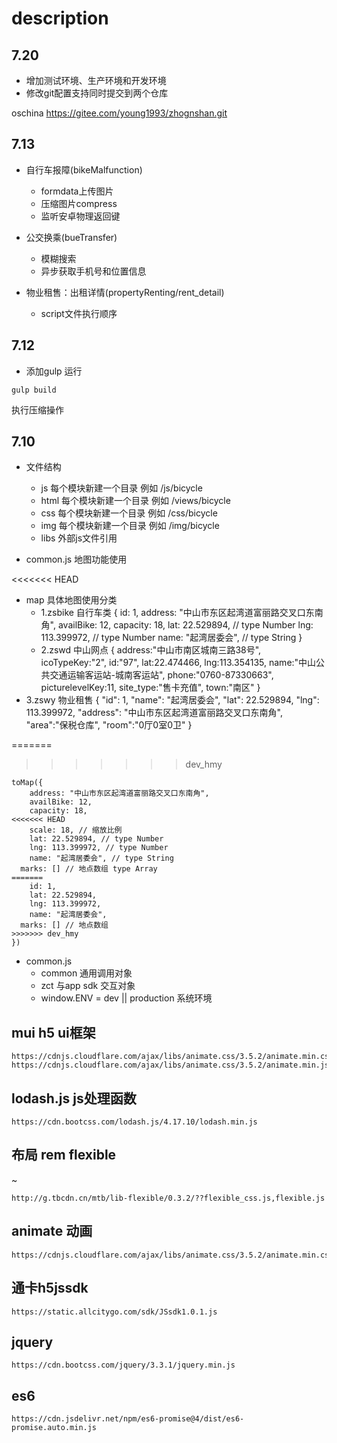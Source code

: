 # description

## 7.20

- 增加测试环境、生产环境和开发环境
- 修改git配置支持同时提交到两个仓库

oschina https://gitee.com/young1993/zhognshan.git

## 7.13

- 自行车报障(bikeMalfunction)
  - formdata上传图片
  - 压缩图片compress
  - 监听安卓物理返回键

- 公交换乘(bueTransfer)
  - 模糊搜索
  - 异步获取手机号和位置信息

- 物业租售：出租详情(propertyRenting/rent_detail)
  - script文件执行顺序

## 7.12

- 添加gulp 运行

```
gulp build
```

执行压缩操作

## 7.10

- 文件结构
  - js 每个模块新建一个目录 例如 /js/bicycle
  - html 每个模块新建一个目录 例如 /views/bicycle
  - css 每个模块新建一个目录 例如 /css/bicycle
  - img 每个模块新建一个目录 例如 /img/bicycle
  - libs 外部js文件引用

- common.js 地图功能使用

<<<<<<< HEAD
- map 具体地图使用分类
  - 1.zsbike 自行车类
 {
    id: 1,
    address: "中山市东区起湾道富丽路交叉口东南角",
    availBike: 12,
    capacity: 18,
    lat: 22.529894, // type Number
    lng: 113.399972, // type Number
    name: "起湾居委会", // type String
 }
  - 2.zswd 中山网点
 {
    address:"中山市南区城南三路38号",
    icoTypeKey:"2",
    id:"97",
    lat:22.474466,
    lng:113.354135,
    name:"中山公共交通运输客运站-城南客运站",
    phone:"0760-87330663",
    picturelevelKey:11,
    site_type:"售卡充值",
    town:"南区"
 }
- 3.zswy 物业租售
 {
   "id": 1,
   "name": "起湾居委会",
   "lat": 22.529894,
   "lng": 113.399972,
   "address": "中山市东区起湾道富丽路交叉口东南角",
   "area":"保税仓库",
   "room":"0厅0室0卫"
 }

=======
>>>>>>> dev_hmy
```
toMap({
	address: "中山市东区起湾道富丽路交叉口东南角",
	availBike: 12,
	capacity: 18,
<<<<<<< HEAD
	scale: 18, // 缩放比例
	lat: 22.529894, // type Number
	lng: 113.399972, // type Number
	name: "起湾居委会", // type String
  marks: [] // 地点数组 type Array
=======
	id: 1,
	lat: 22.529894,
	lng: 113.399972,
	name: "起湾居委会",
  marks: [] // 地点数组
>>>>>>> dev_hmy
})
```

- common.js
  - common 通用调用对象
  - zct 与app sdk 交互对象
  - window.ENV = dev || production 系统环境


## mui h5 ui框架

```
https://cdnjs.cloudflare.com/ajax/libs/animate.css/3.5.2/animate.min.css
https://cdnjs.cloudflare.com/ajax/libs/animate.css/3.5.2/animate.min.js
```

## lodash.js js处理函数

```
https://cdn.bootcss.com/lodash.js/4.17.10/lodash.min.js
```

## 布局 rem flexible

~
```
http://g.tbcdn.cn/mtb/lib-flexible/0.3.2/??flexible_css.js,flexible.js
```

## animate 动画

```
https://cdnjs.cloudflare.com/ajax/libs/animate.css/3.5.2/animate.min.css
```

## 通卡h5jssdk

```
https://static.allcitygo.com/sdk/JSsdk1.0.1.js
```

## jquery

```
https://cdn.bootcss.com/jquery/3.3.1/jquery.min.js
```

## es6

```
https://cdn.jsdelivr.net/npm/es6-promise@4/dist/es6-promise.auto.min.js
```